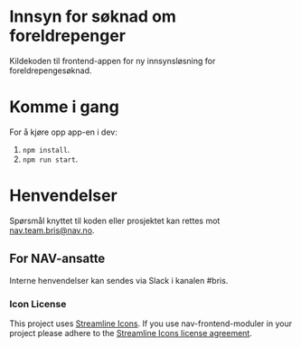 # Innsyn for søknad om foreldrepenger

Kildekoden til frontend-appen for ny innsynsløsning for
foreldrepengesøknad.

# Komme i gang


For å kjøre opp app-en i dev:

1.  `npm install`.
2.  `npm run start`.

# Henvendelser

Spørsmål knyttet til koden eller prosjektet kan rettes mot nav.team.bris@nav.no.

## For NAV-ansatte

Interne henvendelser kan sendes via Slack i kanalen #bris.

### Icon License

This project uses [Streamline Icons](http://www.streamlineicons.com/). If you use nav-frontend-moduler in your project please adhere to the [Streamline Icons license agreement](http://www.streamlineicons.com/license.html).

